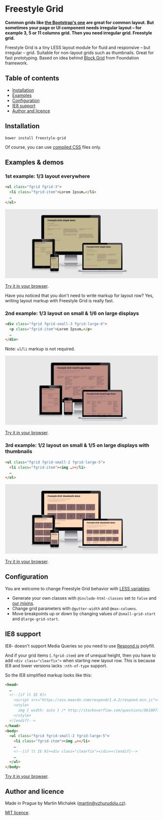 # Freestyle Grid

**Common grids like [the Bootstrap's one](http://getbootstrap.com/css/#grid) are great for common layout. But sometimes your page or UI component needs irregular layout – for example 3, 5 or 11
 columns grid. Then you need irregular grid. Freestyle grid.**

Freestyle Grid is a tiny LESS layout module for fluid and responsive – but irregular – grid. Suitable for non-layout grids such as thumbnails. Great for fast prototyping. Based on idea behind [Block Grid](http://foundation.zurb.com/docs/components/block_grid.html) from Foundation framework.


## Table of contents

* [Installation](#installation)
* [Examples](#examples)
* [Configuration](#configuration)
* [IE8 support](#ie8-support)
* [Author and licence](#author-and-licence)


## Installation

```shell
bower install freestyle-grid
```

Of course, you can use [compiled CSS](css/) files only.

## Examples &amp; demos


### 1st example: 1/3 layout everywhere

```html
<ul class="fgrid fgrid-3">
  <li class="fgrid-item">Lorem Ipsum…</li>
  …
</ul>
```
![Simple demo](demo/assets/fgrid-simple.jpg?raw=true)

[Try it in your browser](http://www.vzhurudolu.cz/data/projects/freestyle-grid/demo/simple.html).

Have you noticed that you don't need to write markup for layout row? Yes, writing layout markup
with Freestyle Grid is really fast.

### 2nd example: 1/3 layout on small &amp; 1/6 on large displays

```html
<div class="fgrid fgrid-small-3 fgrid-large-6">
  <p class="fgrid-item">Lorem Ipsum…</p>
  …
</div>
```

Note: `ul`/`li` markup is not required.

![Small/Large demo](demo/assets/fgrid-small-large.jpg?raw=true)

[Try it in your browser](http://www.vzhurudolu.cz/data/projects/freestyle-grid/demo/small-large.html).


### 3rd example: 1/2 layout on small &amp; 1/5 on large displays with thumbnails

```html
<ul class="fgrid fgrid-small-2 fgrid-large-5">
  <li class="fgrid-item"><img …></li>
  …
</ul>
```

![Thumbnails demo](demo/assets/fgrid-thumbnails.jpg?raw=true)

[Try it in your browser](http://www.vzhurudolu.cz/data/projects/freestyle-grid/demo/thumbnails.html).


## Configuration

You are welcome to change Freestyle Grid behavior with [LESS variables](less/freestyle-grid.less#L12):

* Generate your own classes with `@include-html-classes` set to `false` and [our mixins](less/freestyle-grid.less#L55).
* Change grid parameters with `@gutter-width` and `@max-columns`.
* Move breakpoints up or down by changing values of `@small-grid-start` and `@large-grid-start`.

## IE8 support

IE8- doesn't support Media Queries so you need to use [Respond.js](https://github.com/scottjehl/Respond) polyfill.

And if your grid items (`.fgrid-item`) are of unequal height, then you have to add `<div class="clearfix">` when starting new layout row. This is because IE8 and lower versions lacks `:nth-of-type` support.

So the IE8 simplified markup looks like this:

```html
<head>
  …
  <!--[if lt IE 9]>
    <script src="https://oss.maxcdn.com/respond/1.4.2/respond.min.js"></script>
    <style>
      img { width: auto } /* http://stackoverflow.com/questions/8610077/height-auto-in-internet-explorer-8-and-below */
    </style>
  <![endif]-->
</head>
<body>
  <ul class="fgrid fgrid-small-2 fgrid-large-5">
    <li class="fgrid-item"><img …></li>
    …
    <!--[if lt IE 9]><div class="clearfix"></div><![endif]-->
    …
  </ul>
</body>
```

[Try it in your browser](http://www.vzhurudolu.cz/data/projects/freestyle-grid/demo/thumbnails-ie8.html).


## Author and licence

Made in Prague by Martin Michalek (martin@vzhurudolu.cz).

[MIT licence](http://opensource.org/licenses/mit-license.php).
